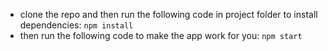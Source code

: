 - clone the repo and then run the following code in project folder to install dependencies: `npm install`
- then run the following code to make the app work for you: `npm start`
